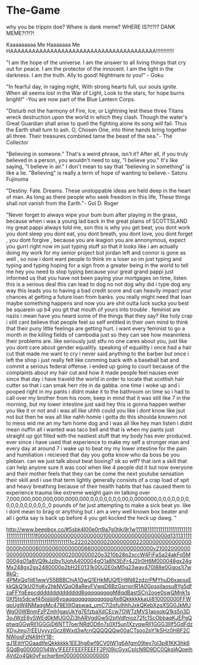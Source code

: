 # The-Game
why you be trippin doe?
Where is dank meme?
WHERE IS?!!?!?
DANK MEME?!?!?!

Kaaaaaaaaa Me Haaaaaaa Me HAAAAAAAAAAAAAAAAAAAAAAAAAAAAAAAAAAAAAAAA!!!!!!!!!!!!

"I am the hope of the universe. 
I am the answer to all living things that cry out for peace. 
I am the protector of the innocent. 
I am the light in the darkness. 
I am the truth. 
Ally to good! 
Nightmare to you!" - Goku

"In fearful day, in raging night,
With strong hearts full, our souls ignite.
When all seems lost in the War of Light,
Look to the stars, for hope burns bright!"
-You are now part of the Blue Lantern Corps.

"Disturb not the harmony of Fire, Ice, or Lightning lest these three Titans wreck destruction upon the world in which they clash. Though the water's Great Guardian shall arise to quell the fighting alone its song will fail. Thus the Earth shall turn to ash. O, Chosen One, into thine hands bring together all three. Their treasures combined tame the beast of the sea."- The Collector

"Believing in someone." That's a weird phrase, isn't it? After all, if you truly believed in a person, you wouldn't need to say, "I believe you." It's like saying, "I believe in air." I don't mean to say that "believing in something" is like a lie. "Believing" is really a term of hope of wanting to believe.- Satoru Fujinuma 

"Destiny. Fate. Dreams. These unstoppable ideas are held deep in the heart of man. As long as there people who seek freedom in this life, These things shall not vanish from the Earth."- Gol D. Roger


"Never forget to always wipe your bum bum after playing in the grass, because when i was a young lad back in the great plains of SCOTTSLAND my great pappi always told me, son this is why you get beat, you dont work you dont sleep you dont eat, you dont breath, you dont love, you dont forget , you dont forgive , because you are leagion you are annonymous, expect you gurrl right now im just typing stuff so that it looks like i am actually doing my work for my senior project but jordan left and connor is gone as well , so now i dont want people to think im a loser so im just typing and typing and typing hoping for a sign from a greater being in the world to tell me hey you need to stop typing because your great grand pappi just informed us that you have not been paying your mortgages on time, listen this is a serious deal this can lead to dog no not dog why did i type dog any way this leads you to having a bad credit score and can heavily impact your chances at getting a future loan from banks. you really might need that loan maybe something happens and now you are shit outta luck sucka you best be squarein up b4 you git that mouth of yours into trouble . feminist are nazis i mean have you heard some of the things that they say? like holy crap i still cant believe that people feel so self entitled in their own mind to think that their puny little feelings are getting hurt. i want every feminist to go a month in the killing fields of cambodia just so they can see how meaninless their problems are. like seriously just stfu no one cares about you, just like you dont care about gender equalitly. speaking of equalitly i once had a hair cut that made me want to cry i never said anything to the barber but once i left the shop i just really felt like comming back with a baseball bat and commit a serious federal offense. i ended up going to court because of the complaints about my hair cut and how it made people feel nauses ever since that day i have traveld the world in order to locate that scottish hair cutter so that i can smak herr rite in da gabba. one time i woke up and i pooped right in my pants i didnt make it to the bathroom on time so i had to call over my brother from his room, keep in mind that it was still like 7 in the morning, but my lower intestine just said hey this is gonna happen wether you like it or not and i was all like uhhh could you like i dont know like jsut not but then he was all like nahh homie i gotta do this shoulda knownn not to mess wid me an my fam home dog and i was all like hey man listen i didnt mean nuffin all i wanted was taco bell and that is when my pants just straight up got filled with the nastiest stuff that my body has ever produced. ever since i have used that experience to make my self a stronger man and every day at around 7 i wake up to beat my my lower intestine for the pain and humiliation i recieved that day you gotta know who da boss be you plebian. can we just talk about beat boxing? ok so wtf? that isnt a skill that can help anyone sure it was cool when like 4 people did it but now everyone and their mother feels that they can be come the next youtube sensation their skill and i use that term lightly generally consists of a crap load of spit and heavy breathing because of their health habits that has caused them to experience trauma like extreme weight gain im talking over 7,000,000,000,000,000,0000,000,0,0,0,0,0,0,0,00,0,0000000,0,0,0,0,0,0,0,0,0,0,0,0,0,0,0,0,,0 pounds of fat just attempting to make a sick beat yo. like i dont mean to brag or anything but i am a very well known box beater and all i gotta say is back up before 4 you get kocked the heck up dawg. "

http://www.beepbox.co/#5sbk4l00e0rt9a7g0tjki9r1w1111811111111111111111111111111111111111f0000000000000000000010000000000000000000d1311311111111111111111111111111111111111c2220200000200000000220000000000000000000h0000600000600000000660000000000000000000v2100200000000000000000000000002000000020o3210b28p2xccW4FiFaSa24akFq5M0004gO1a8VQ9kJzlbv1UohA400004gO1a8N3EiFr4J2Ir0H6M000048gx24gMx248gx2gx2480000p2bH2E0131k00U2E0xM5g23way470l88e0Ggos1j7w8kQ-4PMxQq1ji61wwV55BBBChjA1OwQ1EHkMUQfEH8N82zdzrPMYhuD6xapssEkkQkQ1kUOYoKy2hkNVQqO8aRevFVwqD6BzGsrrprIR1A0GpssjIaosu8Yg5dfzaFFYqEepcdddddddddddddd8qqqqqqqqgM8qdBastSCn2ooe0swQMnk1s0Xf5ts5dcwf4j5jjjjjjjji6ypaqqqqqqqqqqqqqgXe8QkkkkkkaUi810000000FFWqpUgW4NMaqgMc478EIIIIOaswaq_umC7l2qfulhhhJxkQKebXzqXSG0JkMUWgO0WBnmFzPZmh1gasUkYg7EfzbaXdCEcw7OWTzMVS1apsokQ1ks5n3D3oJWzE6ySWEd0kMUGOZi3hARVgdGw5l2ptVdfmoz72fc1ScObbaqKJEPgQptwqGGwRll1GGGiD6NTT7oerNRdOD6n7s0Xf5un1XzyqwRll1GGG3lllf5GdFdzXDyJmu7rEEUyyyzGcz8Wxd3wfcnQQQQQQw00aCTsoo2pY1kSHz0H8F2CNWiosFzNA9HY1B-gJ1EjhYOGaadIfeQkkkkkk1EE3hg6wf8CV0lW1g6Afgm09Iey7oI3p81KK3hk6SQdBg0000001j4Wy1FEEFFEEFFEEFF2Pj09jcGyxCplcN9D9DC0QkslAQpejhAVd2o4Qk0yFxchqr6m00000000000000
